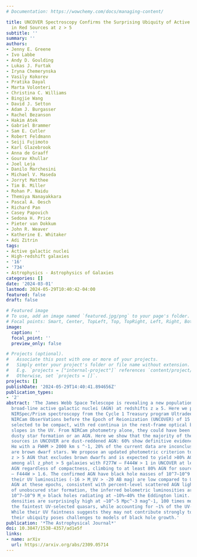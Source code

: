 ```yaml
---
# Documentation: https://wowchemy.com/docs/managing-content/

title: UNCOVER Spectroscopy Confirms the Surprising Ubiquity of Active Galactic Nuclei
  in Red Sources at z > 5
subtitle: ''
summary: ''
authors:
- Jenny E. Greene
- Ivo Labbe
- Andy D. Goulding
- Lukas J. Furtak
- Iryna Chemerynska
- Vasily Kokorev
- Pratika Dayal
- Marta Volonteri
- Christina C. Williams
- Bingjie Wang
- David J. Setton
- Adam J. Burgasser
- Rachel Bezanson
- Hakim Atek
- Gabriel Brammer
- Sam E. Cutler
- Robert Feldmann
- Seiji Fujimoto
- Karl Glazebrook
- Anna de Graaff
- Gourav Khullar
- Joel Leja
- Danilo Marchesini
- Michael V. Maseda
- Jorryt Matthee
- Tim B. Miller
- Rohan P. Naidu
- Themiya Nanayakkara
- Pascal A. Oesch
- Richard Pan
- Casey Papovich
- Sedona H. Price
- Pieter van Dokkum
- John R. Weaver
- Katherine E. Whitaker
- Adi Zitrin
tags:
- Active galactic nuclei
- High-redshift galaxies
- '16'
- '734'
- Astrophysics - Astrophysics of Galaxies
categories: []
date: '2024-03-01'
lastmod: 2024-05-29T10:40:42-04:00
featured: false
draft: false

# Featured image
# To use, add an image named `featured.jpg/png` to your page's folder.
# Focal points: Smart, Center, TopLeft, Top, TopRight, Left, Right, BottomLeft, Bottom, BottomRight.
image:
  caption: ''
  focal_point: ''
  preview_only: false

# Projects (optional).
#   Associate this post with one or more of your projects.
#   Simply enter your project's folder or file name without extension.
#   E.g. `projects = ["internal-project"]` references `content/project/deep-learning/index.md`.
#   Otherwise, set `projects = []`.
projects: []
publishDate: '2024-05-29T14:40:41.894656Z'
publication_types:
- '2'
abstract: 'The James Webb Space Telescope is revealing a new population of dust-reddened
  broad-line active galactic nuclei (AGN) at redshifts z ≳ 5. Here we present deep
  NIRSpec/Prism spectroscopy from the Cycle 1 Treasury program Ultradeep NIRSpec and
  NIRCam ObserVations before the Epoch of Reionization (UNCOVER) of 15 AGN candidates
  selected to be compact, with red continua in the rest-frame optical but with blue
  slopes in the UV. From NIRCam photometry alone, they could have been dominated by
  dusty star formation or an AGN. Here we show that the majority of the compact red
  sources in UNCOVER are dust-reddened AGN: 60% show definitive evidence for broad-line
  Hα with a FWHM > 2000 km s ^‑1, 20% of the current data are inconclusive, and 20%
  are brown dwarf stars. We propose an updated photometric criterion to select red
  z > 5 AGN that excludes brown dwarfs and is expected to yield >80% AGN. Remarkably,
  among all z_phot > 5 galaxies with F277W – F444W > 1 in UNCOVER at least 33% are
  AGN regardless of compactness, climbing to at least 80% AGN for sources with F277W
  – F444W > 1.6. The confirmed AGN have black hole masses of 10^7–10^9 M_⊙. While
  their UV luminosities (‑16 > M_UV > ‑20 AB mag) are low compared to UV-selected
  AGN at these epochs, consistent with percent-level scattered AGN light or low levels
  of unobscured star formation, the inferred bolometric luminosities are typical of
  10^7–10^9 M_⊙ black holes radiating at ∼10%–40% the Eddington limit. The number
  densities are surprisingly high at ∼10^‑5 Mpc^‑3 mag^‑1, 100 times more common than
  the faintest UV-selected quasars, while accounting for ∼1% of the UV-selected galaxies.
  While their UV faintness suggests they may not contribute strongly to reionization,
  their ubiquity poses challenges to models of black hole growth.'
publication: '*The Astrophysical Journal*'
doi: 10.3847/1538-4357/ad1e5f
links:
- name: arXiv
  url: https://arxiv.org/abs/2309.05714
---
```

